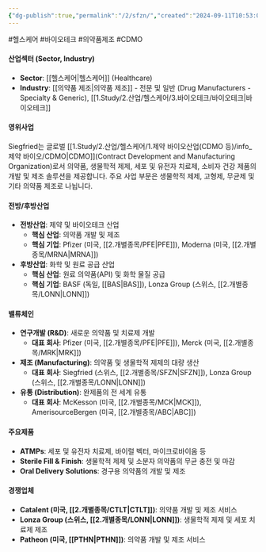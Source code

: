 ```yaml
---
{"dg-publish":true,"permalink":"/2/sfzn/","created":"2024-09-11T10:53:04.072+09:00","updated":"2025-07-29T21:37:05.174+09:00"}
---
```


#헬스케어 #바이오테크 #의약품제조 #CDMO 


#### 산업섹터 (Sector, Industry)

- **Sector**: [[헬스케어\|헬스케어]] (Healthcare)
- **Industry**: [[의약품 제조\|의약품 제조]] - 전문 및 일반 (Drug Manufacturers - Specialty & Generic), [[1.Study/2.산업/헬스케어/3.바이오테크/바이오테크\|바이오테크]]

#### 영위사업

Siegfried는 글로벌 [[1.Study/2.산업/헬스케어/1.제약 바이오산업(CDMO 등)/info_제약 바이오/CDMO\|CDMO]](Contract Development and Manufacturing Organization)로서 의약품, 생물학적 제제, 세포 및 유전자 치료제, 소비자 건강 제품의 개발 및 제조 솔루션을 제공합니다. 주요 사업 부문은 생물학적 제제, 고형제, 무균제 및 기타 의약품 제조로 나뉩니다.

#### 전방/후방산업

- **전방산업**: 제약 및 바이오테크 산업
    - **핵심 산업**: 의약품 개발 및 제조
    - **핵심 기업**: Pfizer (미국, [[2.개별종목/PFE\|PFE]]), Moderna (미국, [[2.개별종목/MRNA\|MRNA]])
- **후방산업**: 화학 및 원료 공급 산업
    - **핵심 산업**: 원료 의약품(API) 및 화학 물질 공급
    - **핵심 기업**: BASF (독일, [[BAS\|BAS]]), Lonza Group (스위스, [[2.개별종목/LONN\|LONN]])

#### 밸류체인

- **연구개발 (R&D)**: 새로운 의약품 및 치료제 개발
    - **대표 회사**: Pfizer (미국, [[2.개별종목/PFE\|PFE]]), Merck (미국, [[2.개별종목/MRK\|MRK]])
- **제조 (Manufacturing)**: 의약품 및 생물학적 제제의 대량 생산
    - **대표 회사**: Siegfried (스위스, [[2.개별종목/SFZN\|SFZN]]), Lonza Group (스위스, [[2.개별종목/LONN\|LONN]])
- **유통 (Distribution)**: 완제품의 전 세계 유통
    - **대표 회사**: McKesson (미국, [[2.개별종목/MCK\|MCK]]), AmerisourceBergen (미국, [[2.개별종목/ABC\|ABC]])

#### 주요제품

- **ATMPs**: 세포 및 유전자 치료제, 바이럴 벡터, 마이크로바이옴 등
- **Sterile Fill & Finish**: 생물학적 제제 및 소분자 의약품의 무균 충전 및 마감
- **Oral Delivery Solutions**: 경구용 의약품의 개발 및 제조

#### 경쟁업체

- **Catalent (미국, [[2.개별종목/CTLT\|CTLT]])**: 의약품 개발 및 제조 서비스
- **Lonza Group (스위스, [[2.개별종목/LONN\|LONN]])**: 생물학적 제제 및 세포 치료제 제조
- **Patheon (미국, [[PTHN\|PTHN]])**: 의약품 개발 및 제조 서비스